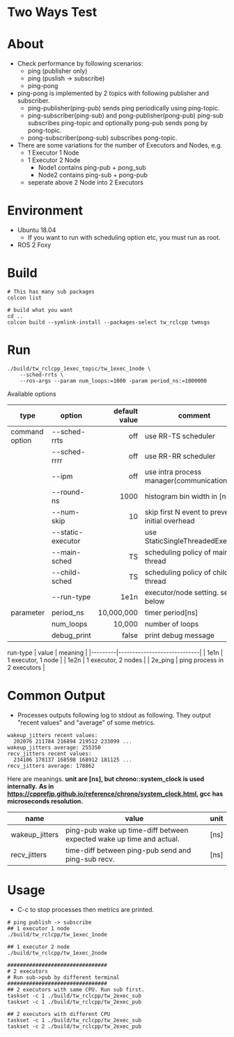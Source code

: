 Two Ways Test
====

# About
- Check performance by following scenarios:
  - ping (publisher only)
  - ping (puslish -> subscribe)
  - ping-pong
- ping-pong is implemented by 2 topics with following publisher and subscriber.
  - ping-publisher(ping-pub) sends ping periodically using ping-topic.
  - ping-subscriber(ping-sub) and pong-publisher(pong-pub)
    ping-sub subscribes ping-topic and optionally pong-pub sends pong by pong-topic.
  - pong-subscriber(pong-sub) subscribes pong-topic.
- There are some variations for the number of Executors and Nodes, e.g.
  - 1 Executor 1 Node
  - 1 Executor 2 Node
    - Node1 contains ping-pub + pong_sub
	- Node2 contains ping-sub + pong-pub
  - seperate above 2 Node into 2 Executors

# Environment
- Ubuntu 18.04
  - If you want to run with scheduling option etc, you must run as root.
- ROS 2 Foxy

# Build

```
# This has many sub packages
colcon list

# build what you want
cd ..
colcon build --symlink-install --packages-select tw_rclcpp twmsgs
```

# Run

```
./build/tw_rclcpp_1exec_topic/tw_1exec_1node \
    --sched-rrts \
    --ros-args --param num_loops:=1000 -param period_ns:=1000000
```

Available options

| type           | option            | default value | comment                                        |
|----------------|-------------------|--------------:|------------------------------------------------|
| command option | --sched-rrts      |           off | use RR-TS scheduler                            |
|                | --sched-rrrr      |           off | use RR-RR scheduler                            |
|                | --ipm             |           off | use intra process manager(communication)       |
|                | --round-ns <ns>   |          1000 | histogram bin width in [ns]                    |
|                | --num-skip <num>  |            10 | skip first N event to prevent initial overhead |
|                | --static-executor |               | use StaticSingleThreadedExecutor               |
|                | --main-sched      |            TS | scheduling policy of main thread               |
|                | --child-sched     |            TS | scheduling policy of child thread              |
|                | --run-type        |          1e1n | executor/node setting. see below               |
| parameter      | period_ns         |    10,000,000 | timer period[ns]                               |
|                | num_loops         |        10,000 | number of loops                                |
|                | debug_print       |         false | print debug message                            |

run-type
| value   | meaning                     |
|---------|-----------------------------|
| 1e1n    | 1 executor, 1 node          |
| 1e2n    | 1 executor, 2 nodes         |
| 2e_ping | ping process in 2 executors |

# Common Output
- Processes outputs following log to stdout as following.
  They output "recent values" and "average" of some metrics.

```
wakeup_jitters recent values: 
  202076 211784 216894 219512 233099 ...
wakeup_jitters average: 255350
recv_jitters recent values: 
  234106 178137 168598 168912 181125 ...
recv_jitters average: 178862
```

Here are meanings.
**unit are [ns], but chrono::system_clock is used internally.**
**As in https://cpprefjp.github.io/reference/chrono/system_clock.html, gcc has microseconds resolution.**

| name           | value                                                                | unit |
|----------------|----------------------------------------------------------------------|------|
| wakeup_jitters | ping-pub wake up time-diff between expected wake up time and actual. | [ns] |
| recv_jitters   | time-diff between ping-pub send and ping-sub recv.                   | [ns] |

# Usage
- C-c to stop processes then metrics are printed.

```
# ping publish -> subscribe
## 1 executor 1 node
./build/tw_rclcpp/tw_1exec_1node

## 1 executor 2 node
./build/tw_rclcpp/tw_1exec_2node

################################
# 2 executors
# Run sub->pub by different terminal
################################
## 2 executors with same CPU. Run sub first.
taskset -c 1 ./build/tw_rclcpp/tw_2exec_sub
taskset -c 1 ./build/tw_rclcpp/tw_2exec_pub

## 2 executors with different CPU
taskset -c 1 ./build/tw_rclcpp/tw_2exec_sub
taskset -c 2 ./build/tw_rclcpp/tw_2exec_pub
```
